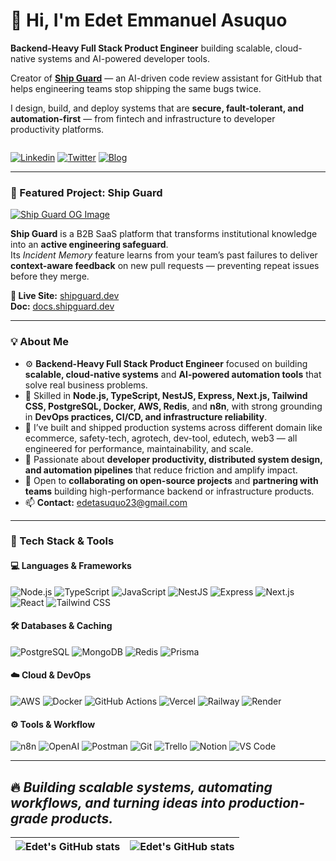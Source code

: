 
# 👋 Hi, I'm Edet Emmanuel Asuquo  

**Backend-Heavy Full Stack Product Engineer** building scalable, cloud-native systems and AI-powered developer tools.  

Creator of **[Ship Guard](https://shipguard.dev)** — an AI-driven code review assistant for GitHub that helps engineering teams stop shipping the same bugs twice.  

I design, build, and deploy systems that are **secure, fault-tolerant, and automation-first** — from fintech and infrastructure to developer productivity platforms.  

<img src="https://komarev.com/ghpvc/?username=eddy1759&style=flat-square&color=blue" alt=""/>

[![Linkedin](https://img.shields.io/badge/-LinkedIn-blue?style=for-the-badge&logo=Linkedin&logoColor=white)](https://www.linkedin.com/in/edet-e-asuquo)
[![Twitter](https://img.shields.io/badge/-@eddyozone-1ca0f1?style=for-the-badge&logo=twitter&logoColor=white)](https://twitter.com/eddyozone)
[![Blog](https://img.shields.io/badge/-Blog-orange?style=for-the-badge&logo=hashnode&logoColor=white)](https://eddy.hashnode.dev/)

---

### 🚀 Featured Project: Ship Guard  

<a href="https://shipguard.dev" target="_blank">
  <img src="https://shipguard.dev/og-image.png" alt="Ship Guard OG Image" />
</a>

**Ship Guard** is a B2B SaaS platform that transforms institutional knowledge into an **active engineering safeguard**.  
Its *Incident Memory* feature learns from your team’s past failures to deliver **context-aware feedback** on new pull requests — preventing repeat issues before they merge.  

**🔗 Live Site:** [shipguard.dev](https://shipguard.dev)  
**Doc:** [docs.shipguard.dev](https://docs.shipguard.dev)

---

### 💡 About Me  

- ⚙️ **Backend-Heavy Full Stack Product Engineer** focused on building **scalable, cloud-native systems** and **AI-powered automation tools** that solve real business problems.  
- 🧠 Skilled in **Node.js, TypeScript, NestJS, Express, Next.js, Tailwind CSS, PostgreSQL, Docker, AWS, Redis**, and **n8n**, with strong grounding in **DevOps practices, CI/CD, and infrastructure reliability**.  
- 🚀 I’ve built and shipped production systems across different domain like ecommerce, safety-tech, agrotech, dev-tool, edutech, web3 — all engineered for performance, maintainability, and scale.  
- 🧩 Passionate about **developer productivity, distributed system design, and automation pipelines** that reduce friction and amplify impact.  
- 🤝 Open to **collaborating on open-source projects** and **partnering with teams** building high-performance backend or infrastructure products.  
- 📫 **Contact:** [edetasuquo23@gmail.com](mailto:edetasuquo23@gmail.com)  

---

### 🧰 Tech Stack & Tools  

#### 💻 Languages & Frameworks  
![Node.js](https://img.shields.io/badge/Node.js-43853D?style=for-the-badge&logo=node.js&logoColor=white)
![TypeScript](https://img.shields.io/badge/TypeScript-3178C6?style=for-the-badge&logo=typescript&logoColor=white)
![JavaScript](https://img.shields.io/badge/JavaScript-F7E017?style=for-the-badge&logo=javascript&logoColor=black)
![NestJS](https://img.shields.io/badge/NestJS-E0234E?style=for-the-badge&logo=nestjs&logoColor=white)
![Express](https://img.shields.io/badge/Express.js-404D59?style=for-the-badge)
![Next.js](https://img.shields.io/badge/Next.js-000000?style=for-the-badge&logo=nextdotjs&logoColor=white)
![React](https://img.shields.io/badge/React-20232A?style=for-the-badge&logo=react&logoColor=61DAFB)
![Tailwind CSS](https://img.shields.io/badge/Tailwind_CSS-06B6D4?style=for-the-badge&logo=tailwindcss&logoColor=white)

#### 🛠️ Databases & Caching  
![PostgreSQL](https://img.shields.io/badge/PostgreSQL-316192?style=for-the-badge&logo=postgresql&logoColor=white)
![MongoDB](https://img.shields.io/badge/MongoDB-4EA94B?style=for-the-badge&logo=mongodb&logoColor=white)
![Redis](https://img.shields.io/badge/Redis-DC382D?style=for-the-badge&logo=redis&logoColor=white)
![Prisma](https://img.shields.io/badge/Prisma-2D3748?style=for-the-badge&logo=prisma&logoColor=white)

#### ☁️ Cloud & DevOps  
![AWS](https://img.shields.io/badge/AWS-FF9900?style=for-the-badge&logo=amazonaws&logoColor=white)
![Docker](https://img.shields.io/badge/Docker-2496ED?style=for-the-badge&logo=docker&logoColor=white)
![GitHub Actions](https://img.shields.io/badge/GitHub_Actions-2088FF?style=for-the-badge&logo=githubactions&logoColor=white)
![Vercel](https://img.shields.io/badge/Vercel-000000?style=for-the-badge&logo=vercel&logoColor=white)
![Railway](https://img.shields.io/badge/Railway-0B0D0E?style=for-the-badge&logo=railway&logoColor=white)
![Render](https://img.shields.io/badge/Render-46E3B7?style=for-the-badge&logo=render&logoColor=black)

#### ⚙️ Tools & Workflow  
![n8n](https://img.shields.io/badge/n8n-FF6B6B?style=for-the-badge&logo=n8n&logoColor=white)
![OpenAI](https://img.shields.io/badge/OpenAI-412991?style=for-the-badge&logo=openai&logoColor=white)
![Postman](https://img.shields.io/badge/Postman-FF6C37?style=for-the-badge&logo=postman&logoColor=white)
![Git](https://img.shields.io/badge/Git-F05033?style=for-the-badge&logo=git&logoColor=white)
![Trello](https://img.shields.io/badge/Trello-0079BF?style=for-the-badge&logo=trello&logoColor=white)
![Notion](https://img.shields.io/badge/Notion-000000?style=for-the-badge&logo=notion&logoColor=white)
![VS Code](https://img.shields.io/badge/VS_Code-007ACC?style=for-the-badge&logo=visualstudiocode&logoColor=white)

---
🔥 *Building scalable systems, automating workflows, and turning ideas into production-grade products.*
---

| <img align="center" src="https://github-readme-stats.vercel.app/api?username=eddy1759&show_icons=true&include_all_commits=true&show=prs_merged,prs_merged_percentage" alt="Edet's GitHub stats" /> | <img align="center" src="https://github-readme-stats.vercel.app/api/top-langs/?username=eddy1759&langs_count=12&layout=compact&theme=dark&background=000000&hide_border=true" alt="Edet's GitHub stats" /> |
| ------------- | ------------- |

